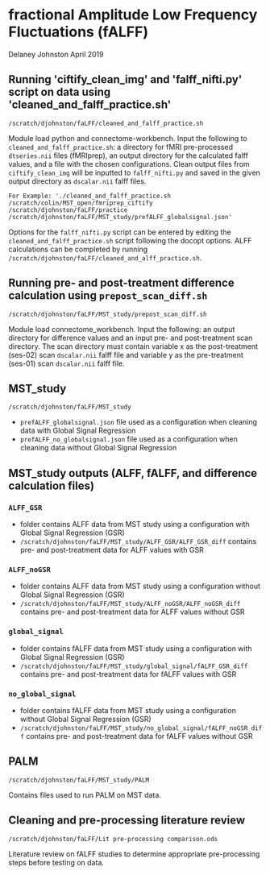# fractional Amplitude Low Frequency Fluctuations (fALFF)
Delaney Johnston April 2019


## Running 'ciftify_clean_img' and 'falff_nifti.py' script on data using 'cleaned_and_falff_practice.sh' 
`/scratch/djohnston/faLFF/cleaned_and_falff_practice.sh`

Module load python and connectome-workbench. Input the following to `cleaned_and_falff_practice.sh`: a directory for fMRI pre-processed 
`dtseries.nii` files (fMRIprep), an output directory for the calculated falff values, and a file with the chosen configurations. 
Clean output files from `ciftify_clean_img` will be inputted to `falff_nifti.py` and saved in the given output directory as `dscalar.nii` falff files.

```
For Example: './cleaned_and_falff_practice.sh /scratch/colin/MST_open/fmriprep_ciftify /scratch/djohnston/faLFF/practice /scratch/djohnston/faLFF/MST_study/prefALFF_globalsignal.json'
```

Options for the `falff_nifti.py` script can be entered by editing the `cleaned_and_falff_practice.sh` script following the docopt options. 
ALFF calculations can be completed by running `/scratch/djohnston/faLFF/cleaned_and_alff_practice.sh`.


## Running pre- and post-treatment difference calculation using `prepost_scan_diff.sh`
`/scratch/djohnston/faLFF/MST_study/prepost_scan_diff.sh`

Module load connectome_workbench. Input the following: an output directory for difference values and an input pre- and post-treatment scan directory. The scan directory must contain variable x as the post-treatment (ses-02) scan `dscalar.nii` falff file and variable y as the pre-treatment (ses-01) scan `dscalar.nii` falff file.


## MST_study 
`/scratch/djohnston/faLFF/MST_study`

- `prefALFF_globalsignal.json` file used as a configuration when cleaning data with Global Signal Regression
- `prefALFF_no_globalsignal.json` file used as a configuration when cleaning data without Global Signal Regression

## MST_study outputs (ALFF, fALFF, and difference calculation files)

### `ALFF_GSR`

- folder contains ALFF data from MST study using a configuration with Global Signal Regression (GSR)
- `/scratch/djohnston/faLFF/MST_study/ALFF_GSR/ALFF_GSR_diff` contains pre- and post-treatment data for ALFF values with GSR

### `ALFF_noGSR`

- folder contains ALFF data from MST study using a configuration without Global Signal Regression (GSR)
- `/scratch/djohnston/faLFF/MST_study/ALFF_noGSR/ALFF_noGSR_diff` contains pre- and post-treatment data for ALFF values without GSR

### `global_signal`

- folder contains fALFF data from MST study using a configuration with Global Signal Regression (GSR)
- `/scratch/djohnston/faLFF/MST_study/global_signal/fALFF_GSR_diff` contains pre- and post-treatment data for fALFF values with GSR

### `no_global_signal`

- folder contains fALFF data from MST study using a configuration without Global Signal Regression (GSR)
- `/scratch/djohnston/faLFF/MST_study/no_global_signal/fALFF_noGSR_diff` contains pre- and post-treatment data for fALFF values without GSR

## PALM
`/scratch/djohnston/faLFF/MST_study/PALM`

Contains files used to run PALM on MST data. 

## Cleaning and pre-processing literature review
`/scratch/djohnston/faLFF/Lit pre-processing comparison.ods`

Literature review on fALFF studies to determine appropriate pre-processing steps before testing on data. 
